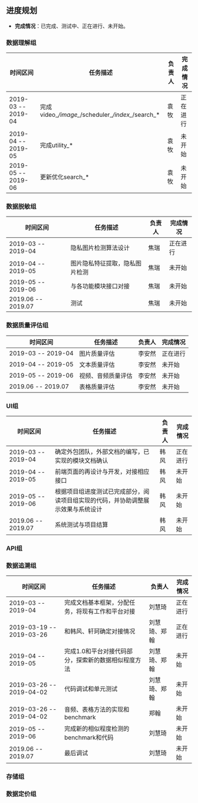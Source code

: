 ## 进度规划
- **完成情况**：已完成、测试中、正在进行、未开始。

### 数据理解组

| 时间区间 | 任务描述 | 负责人 | 完成情况 |
| ---- | ---- | ------- | ---- |
| 2019-03 -- 2019-04 | 完成video_*/image_*/scheduler_*/index_*/search_* | 袁牧 | 正在进行 |
| 2019-04 -- 2019-05 | 完成utility_* | 袁牧 | 未开始 |
| 2019-05 -- 2019-06 | 更新优化search_* | 袁牧 | 未开始 |

### 数据脱敏组


| 时间区间 | 任务描述 | 负责人 | 完成情况 |
| ---- | ---- | ------- | ---- |
| 2019-03 -- 2019-04 | 隐私图片检测算法设计 | 焦瑞 | 正在进行 |
| 2019-04 -- 2019-05 | 图片隐私特征提取，隐私图片检测 | 焦瑞 | 未开始 |
| 2019-05 -- 2019-06 | 与各功能模块接口对接 | 焦瑞 | 未开始 |
| 2019.06 -- 2019.07 | 测试 | 焦瑞 | 未开始 |

### 数据质量评估组


| 时间区间 | 任务描述 | 负责人 | 完成情况 |
| ---- | ---- | ------- | ---- |
| 2019-03 -- 2019-04 | 图片质量评估 | 李安然 | 正在进行 |
| 2019-04 -- 2019-05 | 文本质量评估 | 李安然 | 未开始 |
| 2019-05 -- 2019-06 | 视频、音频质量评估 | 李安然 | 未开始 |
| 2019.06 -- 2019.07 | 表格质量评估 | 李安然 | 未开始 |

### UI组

| 时间区间 | 任务描述 | 负责人 | 完成情况 |
| ---- | ---- | ------- | ---- |
| 2019-03 -- 2019-04 | 确定外包团队，外部文档的编写，已实现的模块文档确认 | 韩风 | 正在进行 |
| 2019-04 -- 2019-05 | 前端页面的再设计与开发，对接相应接口 | 韩风 | 未开始 |
| 2019-05 -- 2019-06 | 根据项目组进度测试已完成部分，阅读项目组实现的代码，并协助调整展示效果与系统设计 | 韩风 | 未开始 |
| 2019.06 -- 2019.07 | 系统测试与项目结算 | 韩风 | 未开始 |

### API组

### 数据追溯组

| 时间区间 | 任务描述 | 负责人 | 完成情况 |
| ---- | ---- | ------- | ---- |
| 2019-03 -- 2019-04 | 完成文档基本框架，分配任务，将现有工作和平台对接 | 刘慧琦 | 正在进行 |
| 2019-03-19 -- 2019-03-26| 和韩风、轩珂确定对接情况 | 刘慧琦、郑翰 | 正在进行 |
| 2019-04 -- 2019-05 | 完成1.0和平台对接代码部分，探索新的数据相似程度方法 | 刘慧琦、郑翰 | 未开始 |
| 2019-03-26 -- 2019-04-02| 代码调试和单元测试 | 刘慧琦、郑翰 | 未开始 |
| 2019-03-26 -- 2019-04-02| 音频、表格方法的实现和benchmark | 郑翰 | 未开始 |
| 2019-05 -- 2019-06 | 完成新的相似程度检测的benchmark和代码 | 刘慧琦 | 未开始 |
| 2019.06 -- 2019.07 | 最后调试 | 刘慧琦 | 未开始 |

### 存储组

### 数据定价组

